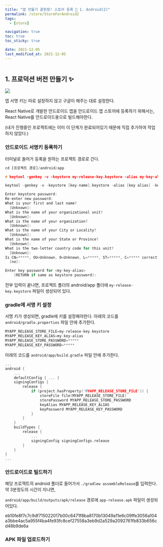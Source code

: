 ```yaml
---
title: "앱 만들기 끝판왕! 스토어 등록 💛 1. Android(2)"
permalink: /store/StoreForAndroid2
tags:
  - [store]

navigation: true
toc: true
toc_sticky: true

date: 2021-12-05
last_modified_at: 2021-12-05
---
```


![]()

## 1. 프로덕션 버전 만들기 ✨

<img src="/assets/images/A2-app-release-start.png" /><br/>

앱 서명 키는 따로 설정하지 않고 구글이 해주는 대로 설정한다.

<!-- 앱 서명 키는 따로 설정할 것이기 때문에  -->

React Native로 개발한 안드로이드 앱을 안드로이드 앱 스토어에 등록하기 위해서는, React Native를 안드로이드용으로 빌드해야한다.

(내가 진행중인 프로젝트에는 이미 이 단계가 완료되어있기 때문에 직접 추가하여 작업하지 않았다.)

### 안드로이드 서명키 등록하기

터미널로 들어가 등록을 원하는 프로젝트 경로로 간다.
```js
cd [프로젝트 경로]/android/app
```

```C
# keytool -genkey -v -keystore my-release-key.keystore -alias my-key-alias -keyalg RSA -keysize 2048 -validity 10000

keytool -genkey -v -keystore [key-name].keystore -alias [key alias] -keyalg RSA -keysize 2048 -validity 10000

Enter keystore password:
Re-enter new password:
What is your first and last name?
  [Unknown]:
What is the name of your organizational unit?
  [Unknown]:
What is the name of your organization?
  [Unknown]:
What is the name of your City or Locality?
  [Unknown]:
What is the name of your State or Province?
  [Unknown]:
What is the two-letter country code for this unit?
  [Unknown]:
Is CN=*****, OU=Unknown, O=Unknown, L=*****, ST=*****, C=***** correct?
  [no]:

Enter key password for <my-key-alias>
    (RETURN if same as keystore password):
```

전부 입력이 끝나면, 프로젝트 폴더의 android/app 폴더에  `my-release-key.keystore` 파일이 생성되어 있다.

### gradle에 서명 키 설정
서명 키가 생성되면, gradle에 키를 설정해야한다. 아래의 코드를 `android/gradle.properties` 파일 안에 추가한다. <br/>

```C
MYAPP_RELEASE_STORE_FILE=my-release-key.keystore
MYAPP_RELEASE_KEY_ALIAS=my-key-alias
MYAPP_RELEASE_STORE_PASSWORD=*****
MYAPP_RELEASE_KEY_PASSWORD=*****
```

아래의 코드를 `android/app/build.gradle` 파일 안에 추가한다. <br/>

```C
...
android {
    ...
    defaultConfig { ... }
    signingConfigs {
        release {
            if (project.hasProperty('MYAPP_RELEASE_STORE_FILE')) {
                storeFile file(MYAPP_RELEASE_STORE_FILE)
                storePassword MYAPP_RELEASE_STORE_PASSWORD
                keyAlias MYAPP_RELEASE_KEY_ALIAS
                keyPassword MYAPP_RELEASE_KEY_PASSWORD
            }
        }
    }
    buildTypes {
        release {
            ...
            signingConfig signingConfigs.release
        }
    }
}
...

```

### 안드로이드로 빌드하기

해당 프로젝트의 android 폴더로 들어가서
`./gradlew assembleRelease`를 입력한다.
<br/>
약 3분정도의 시간이 지나면, 

`android/app/build/outputs/apk/release` 경로에 `app-release.apk` 파일이 생성되어있다.


eb10fe8f7c7c9df715022017b00c6471f8ba8170b13049a11e6c09ffe3056a104a3bbe4ac5a955f4ba4fe93fc8cef27558a3eb9d2a529a2092761fb833b656cd48b9de6a

### APK 파일 업로드하기

